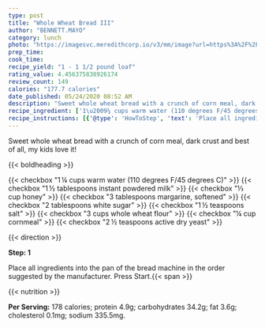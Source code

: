 ```yaml
---
type: post
title: "Whole Wheat Bread III"
author: "BENNETT.MAYO"
category: lunch
photo: "https://imagesvc.meredithcorp.io/v3/mm/image?url=https%3A%2F%2Fimages.media-allrecipes.com%2Fuserphotos%2F5210399.jpg"
prep_time: 
cook_time: 
recipe_yield: "1 - 1 1/2 pound loaf"
rating_value: 4.456375838926174
review_count: 149
calories: "177.7 calories"
date_published: 05/24/2020 08:52 AM
description: "Sweet whole wheat bread with a crunch of corn meal, dark crust and best of all, my kids love it!"
recipe_ingredient: ['1\u2009¼ cups warm water (110 degrees F/45 degrees C)', '1\u2009½ tablespoons instant powdered milk', '⅓ cup honey', '3 tablespoons margarine, softened', '2 tablespoons white sugar', '1\u2009½ teaspoons salt', '3 cups whole wheat flour', '¼ cup cornmeal', '2\u2009½ teaspoons active dry yeast']
recipe_instructions: [{'@type': 'HowToStep', 'text': 'Place all ingredients into the pan of the bread machine in the order suggested by the manufacturer. Press Start.\n'}]
---
```


Sweet whole wheat bread with a crunch of corn meal, dark crust and best of all, my kids love it! 

{{< boldheading >}}

{{< checkbox "1 ¼ cups warm water (110 degrees F/45 degrees C)" >}}
{{< checkbox "1 ½ tablespoons instant powdered milk" >}}
{{< checkbox "⅓ cup honey" >}}
{{< checkbox "3 tablespoons margarine, softened" >}}
{{< checkbox "2 tablespoons white sugar" >}}
{{< checkbox "1 ½ teaspoons salt" >}}
{{< checkbox "3 cups whole wheat flour" >}}
{{< checkbox "¼ cup cornmeal" >}}
{{< checkbox "2 ½ teaspoons active dry yeast" >}}


{{< direction >}}

**Step: 1**

Place all ingredients into the pan of the bread machine in the order suggested by the manufacturer. Press Start.{{< span >}}

{{< nutrition >}}

**Per Serving:** 178 calories; protein 4.9g; carbohydrates 34.2g; fat 3.6g; cholesterol 0.1mg; sodium 335.5mg.